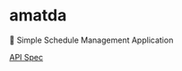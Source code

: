 # amatda

📝 Simple Schedule Management Application

[API Spec](https://documenter.getpostman.com/view/19000414/2s9YJgSzeQ)
